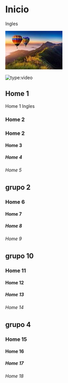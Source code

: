 # Inicio

Ingles

![localized image](foto.jpg)

![type:video](https://www.youtube.com/embed/LXb3EKWsInQ)

## Home 1

Home 1 Ingles

### Home 2

### Home 2

#### Home 3

##### Home 4

###### Home 5

## grupo 2

### Home 6

#### Home 7

##### Home 8

###### Home 9

## grupo 10

### Home 11

#### Home 12

##### Home 13

###### Home 14

## grupo 4

### Home 15

#### Home 16

##### Home 17

###### Home 18